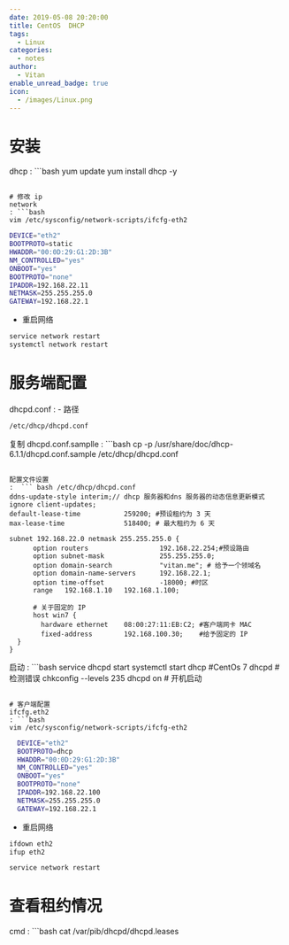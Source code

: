 ```yaml
---
date: 2019-05-08 20:20:00
title: CentOS  DHCP
tags:
  - Linux
categories:
  - notes
author:
  - Vitan
enable_unread_badge: true
icon:
  - /images/Linux.png
---
```

# 安装
dhcp
: ```bash
  yum update
  yum install dhcp -y
  ```

# 修改 ip
network
: ```bash
  vim /etc/sysconfig/network-scripts/ifcfg-eth2
  ```
  ```bash
  DEVICE="eth2"
  BOOTPROTO=static
  HWADDR="00:0D:29:G1:2D:3B"
  NM_CONTROLLED="yes"
  ONBOOT="yes"
  BOOTPROTO="none"
  IPADDR=192.168.22.11
  NETMASK=255.255.255.0
  GATEWAY=192.168.22.1 
  ```
  - 重启网络
  ```bash
  service network restart
  systemctl network restart
  ```

# 服务端配置
dhcpd.conf
: - 路径 
  ```bash
  /etc/dhcp/dhcpd.conf
  ```
复制 dhcpd.conf.samplle
:  ```bash
  cp -p /usr/share/doc/dhcp-6.1.1/dhcpd.conf.sample /etc/dhcp/dhcpd.conf
  ```

配置文件设置
:  ``` bash /etc/dhcp/dhcpd.conf
  ddns-update-style interim;// dhcp 服务器和dns 服务器的动态信息更新模式     
  ignore client-updates;       
  default-lease-time           259200; #预设租约为 3 天
  max-lease-time               518400; # 最大租约为 6 天

  subnet 192.168.22.0 netmask 255.255.255.0 {
        option routers                  192.168.22.254;#预设路由
        option subnet-mask              255.255.255.0;
        option domain-search            "vitan.me"; # 给予一个领域名
        option domain-name-servers      192.168.22.1;
        option time-offset              -18000; #时区
        range   192.168.1.10   192.168.1.100;

        # 关于固定的 IP 
        host win7 {
          hardware ethernet    08:00:27:11:EB:C2; #客户端网卡 MAC
          fixed-address        192.168.100.30;    #给予固定的 IP
    }
}

  ```

启动
: ```bash
  service dhcpd start
  systemctl start dhcp #CentOs 7
  dhcpd # 检测错误
  chkconfig --levels 235 dhcpd on # 开机启动
  ```

# 客户端配置
ifcfg.eth2
: ```bash
  vim /etc/sysconfig/network-scripts/ifcfg-eth2
  ```
  ```bash 
    DEVICE="eth2"
    BOOTPROTO=dhcp
    HWADDR="00:0D:29:G1:2D:3B"
    NM_CONTROLLED="yes"
    ONBOOT="yes"
    BOOTPROTO="none"
    IPADDR=192.168.22.100
    NETMASK=255.255.255.0
    GATEWAY=192.168.22.1 
  ```
  - 重启网络
  ```bash
  ifdown eth2
  ifup eth2

  service network restart
  ```

# 查看租约情况
cmd
: ```bash
  cat /var/pib/dhcpd/dhcpd.leases
  ```